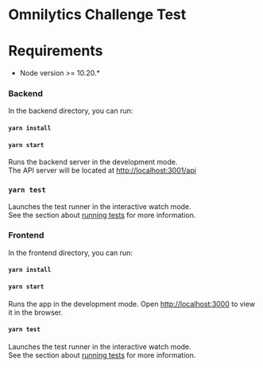 # Omnilytics Challenge Test

# Requirements
- Node version >= 10.20.*

### Backend
In the backend directory, you can run:

#### `yarn install`
#### `yarn start`

Runs the backend server in the development mode.\
The API server will be located at [http://localhost:3001/api](http://localhost:3001/api)

### `yarn test`

Launches the test runner in the interactive watch mode.\
See the section about [running tests](https://facebook.github.io/create-react-app/docs/running-tests) for more information.


### Frontend
In the frontend directory, you can run:

#### `yarn install`
#### `yarn start`

Runs the app in the development mode.
Open [http://localhost:3000](http://localhost:3000) to view it in the browser.

#### `yarn test`

Launches the test runner in the interactive watch mode.\
See the section about [running tests](https://facebook.github.io/create-react-app/docs/running-tests) for more information.
